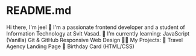 # README.md
 Hi there, I'm jeel 👋 I'm a passionate frontend developer and a student of Information Technology at Svit Vasad.  🌱 I’m currently learning:  JavaScript (Vanilla) Git &amp; GitHub Responsive Web Design 👨‍💻 My Projects:  🔗 Travel Agency Landing Page 🎂 Birthday Card (HTML/CSS) 
